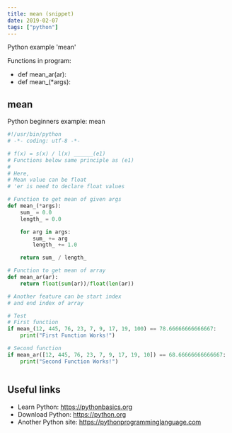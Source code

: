 ```yaml
---
title: mean (snippet)
date: 2019-02-07
tags: ["python"]
---
```

Python example 'mean'

Functions in program: 
* def mean_ar(ar):
* def mean_(*args):

## mean

Python beginners example: mean

```python
#!/usr/bin/python
# -*- coding: utf-8 -*-

# f(x) = s(x) / l(x) ______(e1)
# Functions below same principle as (e1)
#
# Here,
# Mean value can be float
# 'er is need to declare float values

# Function to get mean of given args
def mean_(*args):
	sum_ = 0.0
	length_ = 0.0

	for arg in args:
		sum_ += arg
		length_ += 1.0

	return sum_ / length_

# Function to get mean of array
def mean_ar(ar):
	return float(sum(ar))/float(len(ar))

# Another feature can be start index
# and end index of array

# Test
# First function
if mean_(12, 445, 76, 23, 7, 9, 17, 19, 100) == 78.66666666666667:
	print("First Function Works!")

# Second function
if mean_ar([12, 445, 76, 23, 7, 9, 17, 19, 10]) == 68.66666666666667:
	print("Second Function Works!")



```

## Useful links

- Learn Python: https://pythonbasics.org
- Download Python: https://python.org
- Another Python site: https://pythonprogramminglanguage.com
